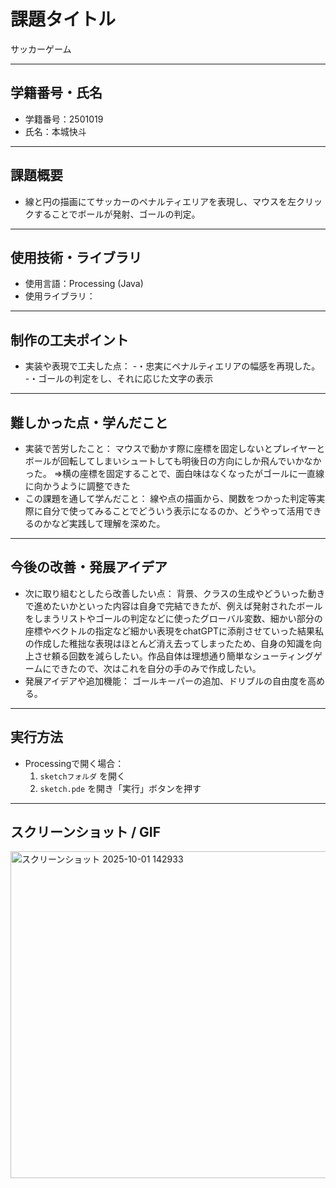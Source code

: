 # 課題タイトル
サッカーゲーム

---

## 学籍番号・氏名
- 学籍番号：2501019
- 氏名：本城快斗

---

## 課題概要
- 線と円の描画にてサッカーのペナルティエリアを表現し、マウスを左クリックすることでボールが発射、ゴールの判定。

---

## 使用技術・ライブラリ
- 使用言語：Processing (Java)
- 使用ライブラリ：
  

---

## 制作の工夫ポイント
- 実装や表現で工夫した点：
  -・忠実にペナルティエリアの幅感を再現した。
  -・ゴールの判定をし、それに応じた文字の表示

---

## 難しかった点・学んだこと
- 実装で苦労したこと：
  マウスで動かす際に座標を固定しないとプレイヤーとボールが回転してしまいシュートしても明後日の方向にしか飛んでいかなかった。
⇒横の座標を固定することで、面白味はなくなったがゴールに一直線に向かうように調整できた
- この課題を通して学んだこと：
  線や点の描画から、関数をつかった判定等実際に自分で使ってみることでどういう表示になるのか、どうやって活用できるのかなど実践して理解を深めた。

---

## 今後の改善・発展アイデア
- 次に取り組むとしたら改善したい点：
背景、クラスの生成やどういった動きで進めたいかといった内容は自身で完結できたが、例えば発射されたボールをしまうリストやゴールの判定などに使ったグローバル変数、細かい部分の座標やベクトルの指定など細かい表現をchatGPTに添削させていった結果私の作成した稚拙な表現はほとんど消え去ってしまったため、自身の知識を向上させ頼る回数を減らしたい。作品自体は理想通り簡単なシューティングゲームにできたので、次はこれを自分の手のみで作成したい。
- 発展アイデアや追加機能：
  ゴールキーパーの追加、ドリブルの自由度を高める。

---

## 実行方法
- Processingで開く場合：
  1. `sketchフォルダ` を開く
  2. `sketch.pde` を開き「実行」ボタンを押す

---

## スクリーンショット / GIF
<img width="801" height="523" alt="スクリーンショット 2025-10-01 142933" src="https://github.com/user-attachments/assets/9276d1f5-cd15-4ecd-bc40-364c644839e9" />
